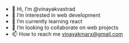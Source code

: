 - 👋 Hi, I’m @vinayakvastrad
- 👀 I’m interested in web development
- 🌱 I’m currently learning react
- 💞️ I’m looking to collaborate on web projects
- 📫 How to reach me vinayakmarx@gmail.com

<!---
vinayakvastrad/vinayakvastrad is a ✨ special ✨ repository because its `README.md` (this file) appears on your GitHub profile.
You can click the Preview link to take a look at your changes.
--->

